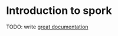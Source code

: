 # Introduction to spork

TODO: write [great documentation](http://jacobian.org/writing/great-documentation/what-to-write/)
